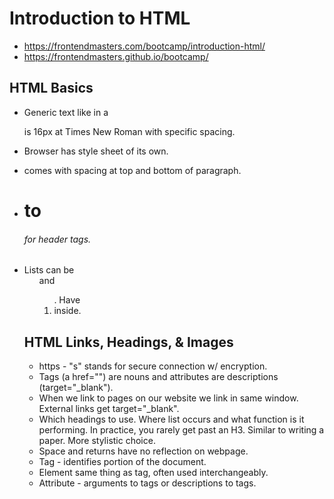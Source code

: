 # Introduction to HTML

- https://frontendmasters.com/bootcamp/introduction-html/
- https://frontendmasters.github.io/bootcamp/

## HTML Basics
- Generic text like in a <p> is 16px at Times New Roman with specific spacing.
- Browser has style sheet of its own. 
- <p> comes with spacing at top and bottom of paragraph.
- <h1> to <h6> for header tags.
- Lists can be <ul> and <ol>. Have <li> inside.

## HTML Links, Headings, & Images
- https - "s" stands for secure connection w/ encryption.
- Tags (a href="") are nouns and attributes are descriptions (target="_blank").
- When we link to pages on our website we link in same window. External links get target="_blank".
- Which headings to use. Where list occurs and what function is it performing. In practice, you rarely get past an H3. Similar to writing a paper. More stylistic choice.
- Space and returns have no reflection on webpage.
- Tag - identifies portion of the document.
- Element same thing as tag, often used interchangeably.
- Attribute - arguments to tags or descriptions to tags.
